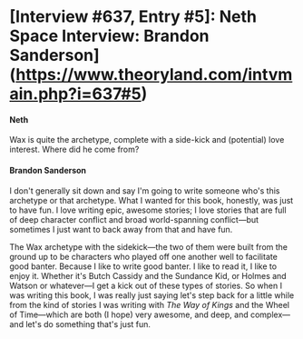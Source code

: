 # [Interview #637, Entry #5]: Neth Space Interview: Brandon Sanderson](https://www.theoryland.com/intvmain.php?i=637#5)

#### Neth

Wax is quite the archetype, complete with a side-kick and (potential) love interest. Where did he come from?

#### Brandon Sanderson

I don't generally sit down and say I'm going to write someone who's this archetype or that archetype. What I wanted for this book, honestly, was just to have fun. I love writing epic, awesome stories; I love stories that are full of deep character conflict and broad world-spanning conflict—but sometimes I just want to back away from that and have fun.

The Wax archetype with the sidekick—the two of them were built from the ground up to be characters who played off one another well to facilitate good banter. Because I like to write good banter. I like to read it, I like to enjoy it. Whether it's Butch Cassidy and the Sundance Kid, or Holmes and Watson or whatever—I get a kick out of these types of stories. So when I was writing this book, I was really just saying let's step back for a little while from the kind of stories I was writing with
*The Way of Kings*
and the Wheel of Time—which are both (I hope) very awesome, and deep, and complex—and let's do something that's just fun.

